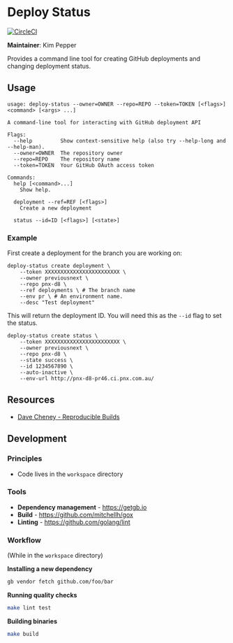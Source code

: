 Deploy Status
=======================

[![CircleCI](https://circleci.com/gh/previousnext/go-deploy-status.svg?style=svg&circle-token=f92a3dbaa70cbf7ee985559bd942a9c8207c11df)](https://circleci.com/gh/previousnext/go-deploy-status)

**Maintainer**: Kim Pepper

Provides a command line tool for creating GitHub deployments and changing deployment status.

## Usage

```
usage: deploy-status --owner=OWNER --repo=REPO --token=TOKEN [<flags>] <command> [<args> ...]

A command-line tool for interacting with GitHub deployment API

Flags:
  --help         Show context-sensitive help (also try --help-long and --help-man).
  --owner=OWNER  The repository owner
  --repo=REPO    The repository name
  --token=TOKEN  Your GitHub OAuth access token

Commands:
  help [<command>...]
    Show help.

  deployment --ref=REF [<flags>]
    Create a new deployment

  status --id=ID [<flags>] [<state>]
```

### Example

First create a deployment for the branch you are working on:

```
deploy-status create deployment \
    --token XXXXXXXXXXXXXXXXXXXXXXXX \
    --owner previousnext \
    --repo pnx-d8 \
    --ref deployments \ # The branch name
    --env pr \ # An environment name.
    --desc "Test deployment"
```

This will return the deployment ID. You will need this as the `--id` flag to set the status.

```
deploy-status create status \
    --token XXXXXXXXXXXXXXXXXXXXXXXX \
    --owner previousnext \
    --repo pnx-d8 \
    --state success \
    --id 1234567890 \
    --auto-inactive \
    --env-url http://pnx-d8-pr46.ci.pnx.com.au/
```

## Resources

* [Dave Cheney - Reproducible Builds](https://www.youtube.com/watch?v=c3dW80eO88I)

## Development

### Principles

* Code lives in the `workspace` directory

### Tools

* **Dependency management** - https://getgb.io
* **Build** - https://github.com/mitchellh/gox
* **Linting** - https://github.com/golang/lint

### Workflow

(While in the `workspace` directory)

**Installing a new dependency**

```bash
gb vendor fetch github.com/foo/bar
```

**Running quality checks**

```bash
make lint test
```

**Building binaries**

```bash
make build
```

